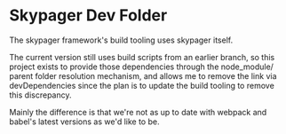 # Skypager Dev Folder

The skypager framework's build tooling uses skypager itself.

The current version still uses build scripts from an earlier branch, so this project
exists to provide those dependencies through the node_module/ parent folder resolution
mechanism, and allows me to remove the link via devDependencies since the plan is to update
the build tooling to remove this discrepancy.

Mainly the difference is that we're not as up to date with webpack and babel's latest versions as we'd like to be.


